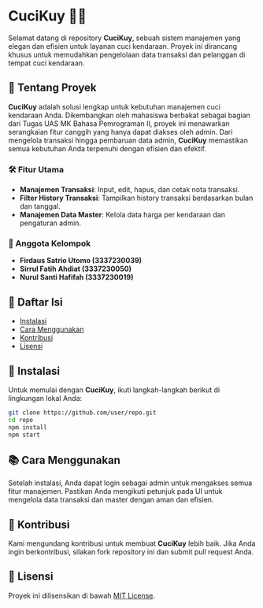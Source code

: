 # CuciKuy 🚗🛵

Selamat datang di repository **CuciKuy**, sebuah sistem manajemen yang elegan dan efisien untuk layanan cuci kendaraan. Proyek ini dirancang khusus untuk memudahkan pengelolaan data transaksi dan pelanggan di tempat cuci kendaraan.

## 🌟 Tentang Proyek
**CuciKuy** adalah solusi lengkap untuk kebutuhan manajemen cuci kendaraan Anda. Dikembangkan oleh mahasiswa berbakat sebagai bagian dari Tugas UAS MK Bahasa Pemrograman II, proyek ini menawarkan serangkaian fitur canggih yang hanya dapat diakses oleh admin. Dari mengelola transaksi hingga pembaruan data admin, **CuciKuy** memastikan semua kebutuhan Anda terpenuhi dengan efisien dan efektif.

### 🛠 Fitur Utama
- **Manajemen Transaksi**: Input, edit, hapus, dan cetak nota transaksi.
- **Filter History Transaksi**: Tampilkan history transaksi berdasarkan bulan dan tanggal.
- **Manajemen Data Master**: Kelola data harga per kendaraan dan pengaturan admin.

### 👥 Anggota Kelompok
- **Firdaus Satrio Utomo (3337230039)**
- **Sirrul Fatih Ahdiat (3337230050)**
- **Nurul Santi Hafifah (3337230019)**

## 📖 Daftar Isi
- [Instalasi](#instalasi)
- [Cara Menggunakan](#cara-menggunakan)
- [Kontribusi](#kontribusi)
- [Lisensi](#lisensi)

## 💽 Instalasi
Untuk memulai dengan **CuciKuy**, ikuti langkah-langkah berikut di lingkungan lokal Anda:

```bash
git clone https://github.com/user/repo.git
cd repo
npm install
npm start
```
## 📚 Cara Menggunakan
Setelah instalasi, Anda dapat login sebagai admin untuk mengakses semua fitur manajemen. Pastikan Anda mengikuti petunjuk pada UI untuk mengelola data transaksi dan master dengan aman dan efisien.

## 🤝 Kontribusi

Kami mengundang kontribusi untuk membuat **CuciKuy** lebih baik. Jika Anda ingin berkontribusi, silakan fork repository ini dan submit pull request Anda.

## 📜 Lisensi

Proyek ini dilisensikan di bawah [MIT License](LICENSE).

